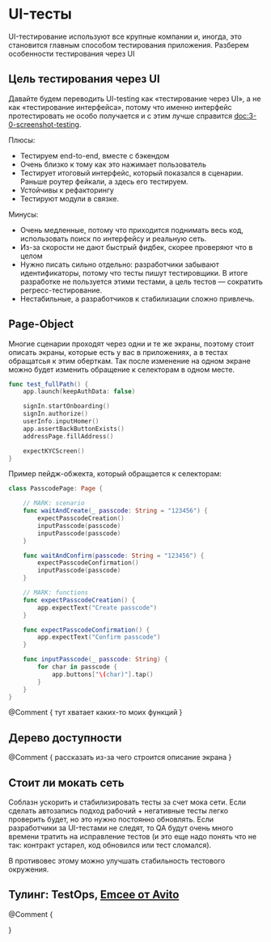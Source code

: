 # UI-тесты

UI-тестирование используют все крупные компании и, иногда, это становится главным способом тестирования приложения. Разберем особенности тестирования через UI

## Цель тестирования через UI

Давайте будем переводить UI-testing как «тестирование через UI», а не как «тестирование интерфейса», потому что именно интерфейс протестировать не особо получается и с этим лучше справится <doc:3-0-screenshot-testing>.

Плюсы:
- Тестируем end-to-end, вместе с бэкендом 
- Очень близко к тому как это нажимает пользователь
- Тестирует итоговый интерфейс, который показался в сценарии. Раньше роутер фейкали, а здесь его тестируем.
- Устойчивы к рефакторингу
- Тестируют модули в связке. 

Минусы:
- Очень медленные, потому что приходится поднимать весь код, использовать поиск по интерфейсу и реальную сеть. 
- Из-за скорости не дают быстрый фидбек, скорее проверяют что в целом 
- Нужно писать сильно отдельно: разработчики забывают идентификаторы, потому что тесты пишут тестировщики. В итоге разработке не пользуется этими тестами, а цель тестов — сократить регресс-тестирование. 
- Нестабильные, а разработчиков к стабилизации сложно привлечь. 

## Page-Object

Многие сценарии проходят через одни и те же экраны, поэтому стоит описать экраны, которые есть у вас в приложениях, а в тестах обращатсья к этим оберткам. Так после изменение на одном экране можно будет изменить обращение к селекторам в одном месте. 

```swift
func test_fullPath() {
    app.launch(keepAuthData: false)

    signIn.startOnboarding()
    signIn.authorize()
    userInfo.inputHomer()
    app.assertBackButtonExists()
    addressPage.fillAddress()

    expectKYCScreen()
}
```

Пример пейдж-обжекта, который обращается к селекторам:
```swift
class PasscodePage: Page {

    // MARK: scenario
    func waitAndCreate(_ passcode: String = "123456") {
        expectPasscodeCreation()
        inputPasscode(passcode)
        inputPasscode(passcode)
    }

    func waitAndConfirm(passcode: String = "123456") {
        expectPasscodeConfirmation()
        inputPasscode(passcode)
    }

    // MARK: functions
    func expectPasscodeCreation() {
        app.expectText("Create passcode")
    }

    func expectPasscodeConfirmation() {
        app.expectText("Confirm passcode")
    }

    func inputPasscode(_ passcode: String) {
        for char in passcode {
            app.buttons["\(char)"].tap()
        }
    }
}
```

@Comment {
    тут хватает каких-то моих функций
}

## Дерево доступности

@Comment {
    рассказать из-за чего строится описание экрана
}


## Стоит ли мокать сеть

Соблазн ускорить и стабилизировать тесты за счет мока сети. Если сделать автозапись подход рабочий + негативные тесты легко проверить будет, но это нужно постоянно обновлять. Если разработчики за UI-тестами не следят, то QA будут очень много времени тратить на исправление тестов (и это еще надо понять что не так: контракт устарел, код обновился или тест сломался).

В противовес этому можно улучшать стабильность тестового окружения. 

## Тулинг: TestOps, [Emcee от Avito](https://github.com/avito-tech/Emcee)

@Comment {
    
}

